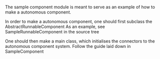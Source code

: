 
The sample component module is meant to serve as an example of how to make a autonomous component.

In order to make a autonomous component, one should first subclass the AbstractRunnableComponent
As an example, see SampleRunnableComponent in the source tree

One should then make a main class, which initialises the connectors to the autonomous component system. Follow the
 guide laid down in SampleComponent